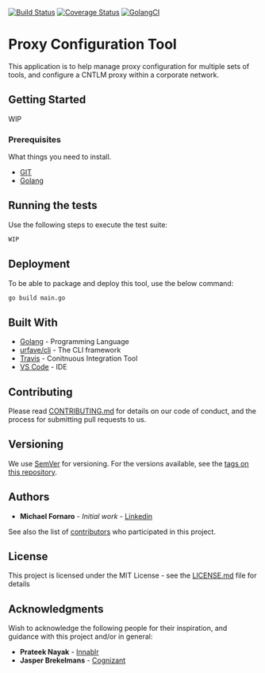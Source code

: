 [![Build Status](https://travis-ci.com/xUnholy/go-proxy.svg?branch=develop)](https://travis-ci.com/xUnholy/go-proxy)
[![Coverage Status](https://coveralls.io/repos/github/xUnholy/go-proxy/badge.svg?branch=develop)](https://coveralls.io/github/xUnholy/go-proxy?branch=develop)
[![GolangCI](https://golangci.com/badges/github.com/xUnholy/go-proxy.svg)](https://golangci.com)

# Proxy Configuration Tool

This application is to help manage proxy configuration for multiple sets of tools, and configure a CNTLM proxy within a corporate network.

## Getting Started

WIP

### Prerequisites

What things you need to install.

* [GIT](https://git-scm.com/downloads)
* [Golang](https://golang.org/dl/)

## Running the tests

Use the following steps to execute the test suite:

```bash
WIP
```

## Deployment

To be able to package and deploy this tool, use the below command:

```bash
go build main.go
```

## Built With

* [Golang](https://golang.org/dl/) - Programming Language
* [urfave/cli](https://github.com/urfave/cli) - The CLI framework
* [Travis](https://maven.apache.org/) - Conitnuous Integration Tool
* [VS Code](https://code.visualstudio.com/) - IDE

## Contributing

Please read [CONTRIBUTING.md](https://gist.github.com/xUnholy/CONTRIBUTION.md) for details on our code of conduct, and the process for submitting pull requests to us.

## Versioning

We use [SemVer](http://semver.org/) for versioning. For the versions available, see the [tags on this repository](https://github.com/your/project/tags). 

## Authors

* **Michael Fornaro** - *Initial work* - [Linkedin](https://www.linkedin.com/in/michael-fornaro-5b756179/)

See also the list of [contributors](https://github.com/xUnholy/go-proxy/contributors) who participated in this project.

## License

This project is licensed under the MIT License - see the [LICENSE.md](LICENSE.md) file for details

## Acknowledgments

Wish to acknowledge the following people for their inspiration, and guidance with this project and/or in general:

* **Prateek Nayak** - [Innablr](https://innablr.com.au/)
* **Jasper Brekelmans** - [Cognizant](https://www.cognizant.com/)
